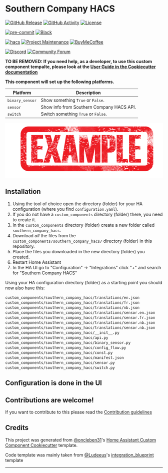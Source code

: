 # Southern Company HACS

[![GitHub Release][releases-shield]][releases]
[![GitHub Activity][commits-shield]][commits]
[![License][license-shield]](LICENSE)

[![pre-commit][pre-commit-shield]][pre-commit]
[![Black][black-shield]][black]

[![hacs][hacsbadge]][hacs]
[![Project Maintenance][maintenance-shield]][user_profile]
[![BuyMeCoffee][buymecoffeebadge]][buymecoffee]

[![Discord][discord-shield]][discord]
[![Community Forum][forum-shield]][forum]

**TO BE REMOVED: If you need help, as a developer, to use this custom component tempalte,
please look at the [User Guide in the Cookiecutter documentation](https://cookiecutter-homeassistant-custom-component.readthedocs.io/en/stable/quickstart.html)**

**This component will set up the following platforms.**

| Platform        | Description                               |
| --------------- | ----------------------------------------- |
| `binary_sensor` | Show something `True` or `False`.         |
| `sensor`        | Show info from Southern Company HACS API. |
| `switch`        | Switch something `True` or `False`.       |

![example][exampleimg]

## Installation

1. Using the tool of choice open the directory (folder) for your HA configuration (where you find `configuration.yaml`).
2. If you do not have a `custom_components` directory (folder) there, you need to create it.
3. In the `custom_components` directory (folder) create a new folder called `southern_company_hacs`.
4. Download _all_ the files from the `custom_components/southern_company_hacs/` directory (folder) in this repository.
5. Place the files you downloaded in the new directory (folder) you created.
6. Restart Home Assistant
7. In the HA UI go to "Configuration" -> "Integrations" click "+" and search for "Southern Company HACS"

Using your HA configuration directory (folder) as a starting point you should now also have this:

```text
custom_components/southern_company_hacs/translations/en.json
custom_components/southern_company_hacs/translations/fr.json
custom_components/southern_company_hacs/translations/nb.json
custom_components/southern_company_hacs/translations/sensor.en.json
custom_components/southern_company_hacs/translations/sensor.fr.json
custom_components/southern_company_hacs/translations/sensor.nb.json
custom_components/southern_company_hacs/translations/sensor.nb.json
custom_components/southern_company_hacs/__init__.py
custom_components/southern_company_hacs/api.py
custom_components/southern_company_hacs/binary_sensor.py
custom_components/southern_company_hacs/config_flow.py
custom_components/southern_company_hacs/const.py
custom_components/southern_company_hacs/manifest.json
custom_components/southern_company_hacs/sensor.py
custom_components/southern_company_hacs/switch.py
```

## Configuration is done in the UI

<!---->

## Contributions are welcome!

If you want to contribute to this please read the [Contribution guidelines](CONTRIBUTING.md)

## Credits

This project was generated from [@oncleben31](https://github.com/oncleben31)'s [Home Assistant Custom Component Cookiecutter](https://github.com/oncleben31/cookiecutter-homeassistant-custom-component) template.

Code template was mainly taken from [@Ludeeus](https://github.com/ludeeus)'s [integration_blueprint][integration_blueprint] template

---

[integration_blueprint]: https://github.com/custom-components/integration_blueprint
[black]: https://github.com/psf/black
[black-shield]: https://img.shields.io/badge/code%20style-black-000000.svg?style=for-the-badge
[buymecoffee]: https://www.buymeacoffee.com/LashL
[buymecoffeebadge]: https://img.shields.io/badge/buy%20me%20a%20coffee-donate-yellow.svg?style=for-the-badge
[commits-shield]: https://img.shields.io/github/commit-activity/y/Lash-L/southern-company-hacs.svg?style=for-the-badge
[commits]: https://github.com/Lash-L/southern-company-hacs/commits/main
[hacs]: https://hacs.xyz
[hacsbadge]: https://img.shields.io/badge/HACS-Custom-orange.svg?style=for-the-badge
[discord]: https://discord.gg/Qa5fW2R
[discord-shield]: https://img.shields.io/discord/330944238910963714.svg?style=for-the-badge
[exampleimg]: example.png
[forum-shield]: https://img.shields.io/badge/community-forum-brightgreen.svg?style=for-the-badge
[forum]: https://community.home-assistant.io/
[license-shield]: https://img.shields.io/github/license/Lash-L/southern-company-hacs.svg?style=for-the-badge
[maintenance-shield]: https://img.shields.io/badge/maintainer-%40Lash-L-blue.svg?style=for-the-badge
[pre-commit]: https://github.com/pre-commit/pre-commit
[pre-commit-shield]: https://img.shields.io/badge/pre--commit-enabled-brightgreen?style=for-the-badge
[releases-shield]: https://img.shields.io/github/release/Lash-L/southern-company-hacs.svg?style=for-the-badge
[releases]: https://github.com/Lash-L/southern-company-hacs/releases
[user_profile]: https://github.com/Lash-L

